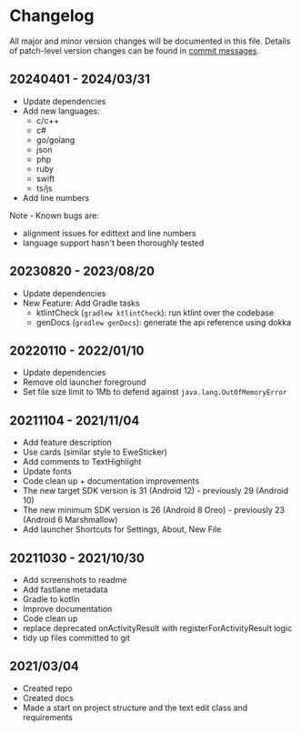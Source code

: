 # Changelog

All major and minor version changes will be documented in this file. Details of
patch-level version changes can be found in [commit messages](../../commits/master).

## 20240401 - 2024/03/31

- Update dependencies
- Add new languages:
	- c/c++
	- c#
	- go/golang
	- json
	- php
	- ruby
	- swift
	- ts/js
- Add line numbers

Note - Known bugs are:

- alignment issues for edittext and line numbers
- language support hasn't been thoroughly tested

## 20230820 - 2023/08/20

- Update dependencies
- New Feature: Add Gradle tasks
	- ktlintCheck (`gradlew ktlintCheck`): run ktlint over the codebase
	- genDocs (`gradlew genDocs`): generate the api reference using dokka

## 20220110 - 2022/01/10

- Update dependencies
- Remove old launcher foreground
- Set file size limit to 1Mb to defend against `java.lang.OutOfMemoryError`

## 20211104 - 2021/11/04

- Add feature description
- Use cards (similar style to EweSticker)
- Add comments to TextHighlight
- Update fonts
- Code clean up + documentation improvements
- The new target SDK version is 31 (Android 12) - previously 29 (Android 10)
- The new minimum SDK version is 26 (Android 8 Oreo) - previously 23 (Android 6 Marshmallow)
- Add launcher Shortcuts for Settings, About, New File

## 20211030 - 2021/10/30

- Add screenshots to readme
- Add fastlane metadata
- Gradle to kotlin
- Improve documentation
- Code clean up
- replace deprecated onActivityResult with registerForActivityResult logic
- tidy up files committed to git

## 2021/03/04

- Created repo
- Created docs
- Made a start on project structure and the text edit class and requirements
